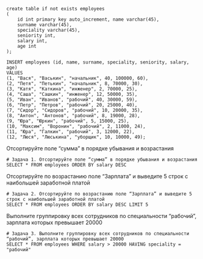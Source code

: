 ```
create table if not exists employees
(
	id int primary key auto_increment, name varchar(45),
	surname varchar(45),
	speciality varchar(45),
	seniority int,
	salary int,
	age int
);

INSERT employees (id, name, surname, speciality, seniority, salary, age)
VALUES
(1, "Вася", "Васькин", "начальник", 40, 100000, 60),
(2, "Петя", "Петькин", "начальник", 8, 70000, 30),
(3, "Катя", "Каткина", "инженер", 2, 70000, 25),
(4, "Саша", "Сашкин", "инженер", 12, 50000, 35),
(5, "Иван", "Иванов", "рабочий", 40, 30000, 59),
(6, "Петр", "Петров", "рабочий", 20, 25000, 40),
(7, "Сидор", "Сидоров", "рабочий", 10, 20000, 35),
(8, "Антон", "Антонов", "рабочий", 8, 19000, 28),
(9, "Юра", "Юркин", "рабочий", 5, 15000, 25),
(10, "Максим", "Воронин", "рабочий", 2, 11000, 24),
(11, "Юра", "Галкин", "рабочий", 3, 12000, 22),
(12, "Люся", "Люськина", "уборщик", 10, 10000, 49);
```
Отсортируйте поле “сумма” в порядке убывания и возрастания
```
# Задача 1. Отсортируйте поле “сумма” в порядке убывания и возрастания
SELECT * FROM employees ORDER BY salary DESC
```
Отсортируйте по возрастанию поле “Зарплата” и выведите 5 строк с наибольшей заработной платой
```
# Задача 2. Отсортируйте по возрастанию поле “Зарплата” и выведите 5 строк с наибольшей заработной платой
SELECT * FROM employees ORDER BY salary DESC LIMIT 5
```
Выполните группировку всех сотрудников по специальности “рабочий”, зарплата которых превышает 20000
```
# Задача 3. Выполните группировку всех сотрудников по специальности “рабочий”, зарплата которых превышает 20000
SELECT * FROM employees WHERE salary > 20000 HAVING speciality = "рабочий"
```

